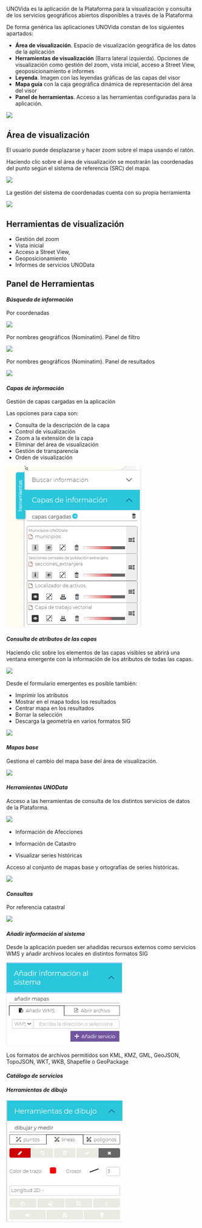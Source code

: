UNOVida es la aplicación de la Plataforma para la visualización y consulta de los servicios geográficos abiertos disponibles a través de la Plataforma

De forma genérica las aplicaciones UNOVida constan de los siguientes apartados:

- **Área de visualización**. Espacio de visualización geográfica de los datos de la aplicación
- **Herramientas de visualización** (Barra lateral izquierda). Opciones de visualización como gestión del zoom, vista inicial, acceso a Street View, geoposicionamiento e informes
- **Leyenda**. Imagen con las leyendas gráficas de las capas del visor
- **Mapa guía** con la caja geográfica dinámica de representación del área del visor
- **Panel de herramientas**. Acceso a las herramientas configuradas para la aplicación.

![](img/UNOData_Manual_de_UNOData.016.png)
## <a name="_toc1745578107"></a>Área de visualización
El usuario puede desplazarse y hacer zoom sobre el mapa usando el ratón.

Haciendo clic sobre el área de visualización se mostrarán las coordenadas del punto según el sistema de referencia (SRC) del mapa.

![](img/UNOData_Manual_de_UNOData.017.png)

La gestión del sistema de coordenadas cuenta con su propia herramienta

![](img/UNOData_Manual_de_UNOData.018.png)
## <a name="_toc1529020273"></a>Herramientas de visualización
- Gestión del zoom
- Vista inicial
- Acceso a Street View,
- Geoposicionamiento
- Informes de servicios UNOData

## <a name="_toc1020643461"></a>Panel de Herramientas
#### *Búsqueda de información*

Por coordenadas

![](img/UNOData_Manual_de_UNOData.019.png)

Por nombres geográficos (Nominatim). Panel de filtro

![](img/UNOData_Manual_de_UNOData.020.png)

Por nombres geográficos (Nominatim). Panel de resultados

![](img/UNOData_Manual_de_UNOData.021.png)

#### *Capas de información*

Gestión de capas cargadas en la aplicación

Las opciones para capa son:

- Consulta de la descripción de la capa
- Control de visualización
- Zoom a la extensión de la capa
- Eliminar del área de visualización
- Gestión de transparencia
- Orden de visualización

![](img/UNOData_Manual_de_UNOData_2.002.png)
#### *Consulta de atributos de las capas*

Haciendo clic sobre los elementos de las capas visibles se abrirá una ventana emergente con la información de los atributos de todas las capas.

![](img/UNOData_Manual_de_UNOData_2.003.png)

Desde el formulario emergentes es posible también:

- Imprimir los atributos
- Mostrar en el mapa todos los resultados
- Centrar mapa en los resultados
- Borrar la selección
- Descarga la geometría en varios formatos SIG

![](img/UNOData_Manual_de_UNOData_2.004.png)
####
#### *Mapas base*
Gestiona el cambio del mapa base del área de visualización.

![](img/UNOData_Manual_de_UNOData_2.005.png)

#### *Herramientas UNOData*

Acceso a las herramientas de consulta de los distintos servicios de datos de la Plataforma.

![](img/UNOData_Manual_de_UNOData_2.006.png)

- Información de Afecciones

- Información de Catastro

- Visualizar series históricas

Acceso al conjunto de mapas base y ortografías de series históricas.

![](img/UNOData_Manual_de_UNOData_2.007.png)
#### *Consultas*

Por referencia catastral

![](img/UNOData_Manual_de_UNOData_2.008.png)
#### *Añadir información al sistema*

Desde la aplicación pueden ser añadidas recursos externos como servicios WMS y añadir archivos locales en distintos formatos SIG

![](img/UNOData_Manual_de_UNOData_2.009.png)

Los formatos de archivos permitidos son KML, KMZ, GML, GeoJSON, TopoJSON, WKT, WKB, Shapefile o GeoPackage
#### *Catálogo de servicios*

#### *Herramientas de dibujo*

![](img/UNOData_Manual_de_UNOData_2.010.png)